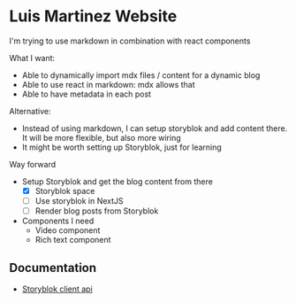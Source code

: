 # Luis Martinez Website

I'm trying to use markdown in combination with react components

What I want:

- Able to dynamically import mdx files / content for a dynamic blog
- Able to use react in markdown: mdx allows that
- Able to have metadata in each post

Alternative:

- Instead of using markdown, I can setup storyblok and add content there. It will be more flexible, but also more wiring
- It might be worth setting up Storyblok, just for learning

Way forward

- Setup Storyblok and get the blog content from there
  - [x] Storyblok space
  - [ ] Use storyblok in NextJS
  - [ ] Render blog posts from Storyblok
- Components I need
  - Video component
  - Rich text component

## Documentation

- [Storyblok client api](https://github.com/storyblok/storyblok-js-client#class-storyblok)
